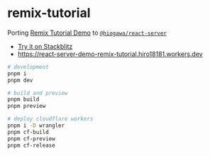 # remix-tutorial

Porting [Remix Tutorial Demo](https://github.com/remix-run/remix/blob/b07921efd5e8eed98e2996749852777c71bc3e50/docs/start/tutorial.md) to [`@hiogawa/react-server`](https://github.com/hi-ogawa/vite-plugins/tree/main/packages/react-server)

- [Try it on Stackblitz](https://stackblitz.com/https://github.com/hi-ogawa/react-server-demo-remix-tutorial)
- https://react-server-demo-remix-tutorial.hiro18181.workers.dev

```sh
# development
pnpm i
pnpm dev

# build and preview
pnpm build
pnpm preview

# deploy cloudflare workers
pnpm i -D wrangler
pnpm cf-build
pnpm cf-preview
pnpm cf-release
```
